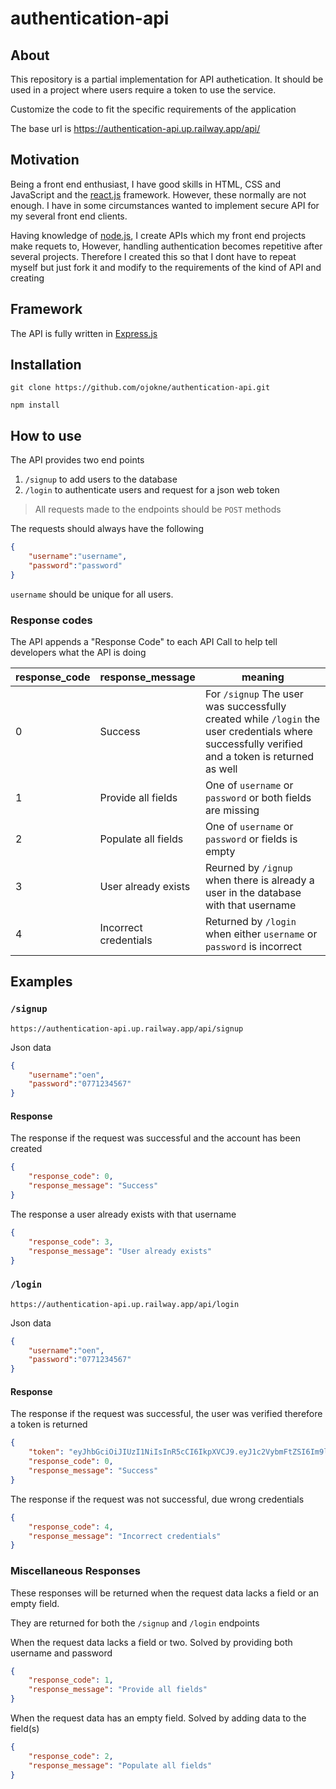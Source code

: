# authentication-api

## About

This repository is a partial implementation for API authetication. It should be used in a project where users require a token to use the service. 

Customize the code to fit the specific requirements of the application

The base url is https://authentication-api.up.railway.app/api/

## Motivation

Being a front end enthusiast, I have good skills in HTML, CSS and JavaScript and the [react.js](https://reactjs.org/) framework.
However, these normally are not enough. I have in some circumstances wanted to implement secure API for my several front end clients.

Having knowledge of [node.js](https://nodejs.org/en/), I create APIs which my front end projects make requets to, However, handling authentication becomes repetitive after several projects. Therefore I created this so that I dont have to repeat myself but just fork it and modify to the requirements of the kind of API and creating

## Framework

The API is fully written in [Express.js](https://expressjs.com/)

## Installation

```
git clone https://github.com/ojokne/authentication-api.git
```

```
npm install
```

## How to use

The API provides two end points

1. `/signup` to add users to the database
2. `/login` to authenticate users and request for a json web token

> All requests made to the endpoints should be `POST` methods

The requests should always have the following

```json
{
    "username":"username",
    "password":"password"
}
```

`username` should be unique for all users.

### Response codes

The API appends a "Response Code" to each API Call to help tell developers what the API is doing

| response_code | response_message | meaning |
| ------------- | ---------------- | ------- |
| 0             | Success          | For `/signup` The user was successfully created  while `/login` the user credentials where successfully verified and a token is returned as well |
| 1             | Provide all fields | One of `username` or `password` or both fields are missing |
| 2             | Populate all fields | One of `username` or `password` or  fields is empty|
| 3             | User already exists | Reurned by `/ignup` when there is already a user in the database with that username |
| 4             | Incorrect credentials | Returned by `/login` when either `username` or `password` is incorrect |


## Examples

### `/signup`

```
https://authentication-api.up.railway.app/api/signup
```

 Json data
 
```json
{
    "username":"oen",
    "password":"0771234567"
}
```

#### Response

The response if the request was successful and the account has been created

```json
{
    "response_code": 0,
    "response_message": "Success"
}
```

The response a user already exists with that username

```json
{
    "response_code": 3,
    "response_message": "User already exists"
}
```

 ### `/login`
 
```
https://authentication-api.up.railway.app/api/login
```

Json data

```json
{
    "username":"oen",
    "password":"0771234567"
}
```

#### Response

The response if the request was successful, the user was verified therefore a token is returned

```json
{
    "token": "eyJhbGciOiJIUzI1NiIsInR5cCI6IkpXVCJ9.eyJ1c2VybmFtZSI6Im9lbiIsInBhc3N3b3JkIjoiMDc3MTIzNDU2NyIsImlhdCI6MTY3MTc5MDIyNX0.01LMkW9pzyn5kMngL98HsqCiE4zKPzL5th4SrPAHRCs",
    "response_code": 0,
    "response_message": "Success"
}
```

The response if the request was not successful, due wrong credentials

```json
{
    "response_code": 4,
    "response_message": "Incorrect credentials"
}
```

### Miscellaneous Responses

These responses will be returned when the request data lacks a field or an empty field.

They are returned for both the `/signup` and `/login` endpoints

When the request data lacks a field or two. Solved by providing both username and password

```json
{
    "response_code": 1,
    "response_message": "Provide all fields"
}
```

When the request data has an empty field. Solved by adding data to the field(s)

```json
{
    "response_code": 2,
    "response_message": "Populate all fields"
}
```
